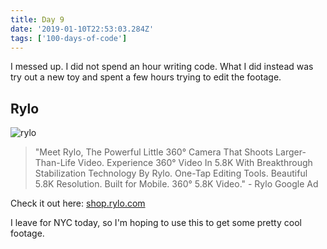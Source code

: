 ```yaml
---
title: Day 9
date: '2019-01-10T22:53:03.284Z'
tags: ['100-days-of-code']
---
```


I messed up. I did not spend an hour writing code. What I did instead was try out a new toy and spent a few hours trying to edit the footage.

## Rylo

![rylo](https://images-na.ssl-images-amazon.com/images/I/916cizDMVTL._SX425_.jpg)

> "Meet Rylo, The Powerful Little 360° Camera That Shoots Larger-Than-Life Video. Experience 360° Video In 5.8K With Breakthrough Stabilization Technology By Rylo. One-Tap Editing Tools. Beautiful 5.8K Resolution. Built for Mobile. 360° 5.8K Video." - Rylo Google Ad

Check it out here: [shop.rylo.com](https://shop.rylo.com/?gclid=Cj0KCQiAmuHhBRD0ARIsAFWyPwjN1Guut0HuIVTMO_LV3OYJdF9KjpB9zQAKSDHsO9P0mxeE65gzrP0aAu7WEALw_wcB)

I leave for NYC today, so I'm hoping to use this to get some pretty cool footage.
